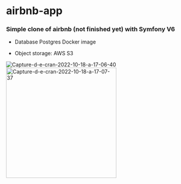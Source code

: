 # airbnb-app 

### Simple clone of airbnb (not finished yet) with Symfony V6

* Database Postgres Docker image

* Object storage: AWS S3

<img src="https://i.ibb.co/Y3hNYGp/Capture-d-e-cran-2022-10-18-a-17-06-40.png" alt="Capture-d-e-cran-2022-10-18-a-17-06-40" border="0">


<img src="https://i.ibb.co/cDnsNRH/Capture-d-e-cran-2022-10-18-a-17-07-37.png" style="width: 300px; height:auto" alt="Capture-d-e-cran-2022-10-18-a-17-07-37" border="0">

